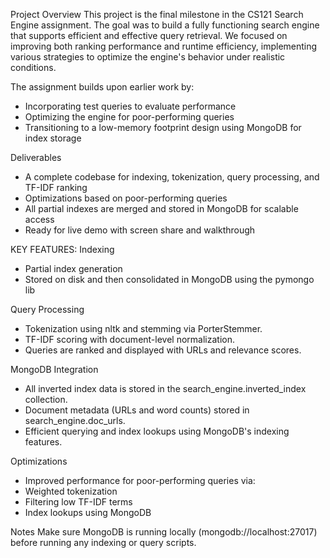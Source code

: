 Project Overview
This project is the final milestone in the CS121 Search Engine assignment. The goal was to build a fully functioning search engine that supports efficient and effective query retrieval. We focused on improving both ranking performance and runtime efficiency, implementing various strategies to optimize the engine's behavior under realistic conditions.

The assignment builds upon earlier work by:
- Incorporating test queries to evaluate performance
- Optimizing the engine for poor-performing queries
- Transitioning to a low-memory footprint design using MongoDB for index storage

Deliverables
- A complete codebase for indexing, tokenization, query processing, and TF-IDF ranking
- Optimizations based on poor-performing queries
- All partial indexes are merged and stored in MongoDB for scalable access
-  Ready for live demo with screen share and walkthrough

KEY FEATURES:
Indexing
- Partial index generation
- Stored on disk and then consolidated in MongoDB using the pymongo lib
  
Query Processing
- Tokenization using nltk and stemming via PorterStemmer.
- TF-IDF scoring with document-level normalization.
- Queries are ranked and displayed with URLs and relevance scores.

MongoDB Integration
- All inverted index data is stored in the search_engine.inverted_index collection.
- Document metadata (URLs and word counts) stored in search_engine.doc_urls.
- Efficient querying and index lookups using MongoDB's indexing features.

Optimizations
- Improved performance for poor-performing queries via:
- Weighted tokenization
- Filtering low TF-IDF terms
- Index lookups using MongoDB

Notes
Make sure MongoDB is running locally (mongodb://localhost:27017) before running any indexing or query scripts.
